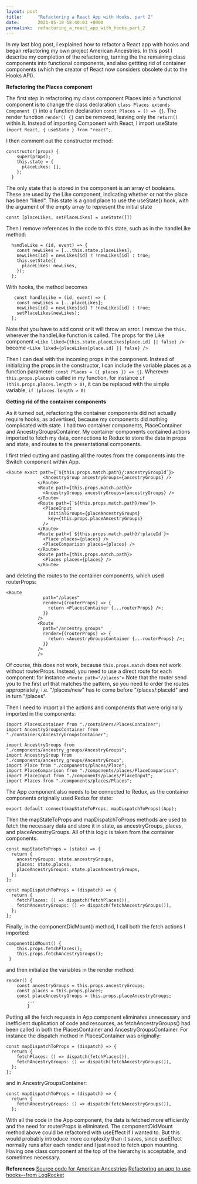```yaml
---
layout: post
title:      "Refactoring a React App with Hooks, part 2"
date:       2021-05-18 18:40:03 +0000
permalink:  refactoring_a_react_app_with_hooks_part_2
---
```



In my last blog post, I explained how to refactor a React app with hooks and began refactoring my own project American Ancestries. In this post I describe my completion of the  refactoring, turning the the remaining class components  into functional components, and also gettting rid of container components (which the creator of React now considers obsolete dut to the Hooks API).

**Refactoring the Places component**

The first step in refactoring my class component Places into a functional component is to change the class declaration `class Places extends Component {}` into a function declaration `const Places = () => {}`. The render function `render() {}` can be removed, leaving only the `return()` within it. Instead of importing Component with React, I import useState: `import React, { useState } from "react";`. 

I then comment out the constructor method:
```
constructor(props) {
    super(props);
    this.state = {
      placeLikes: [],
    };
  }
```
The only state that is stored in the component is an array of booleans. These are used by the Like component, indicating whether or not the place has been "liked". This state is a good place to use the useState() hook, with the argument of the empty array to represent the initial state
```
const [placeLikes, setPlaceLikes] = useState([])
```
Then I remove references in the code to this.state, such as in the handleLike method:
```
  handleLike = (id, event) => {
    const newLikes = [...this.state.placeLikes];
    newLikes[id] = newLikes[id] ? !newLikes[id] : true;
    this.setState({
      placeLikes: newLikes,
    });
  };
```
With hooks, the method becomes
```
   const handleLike = (id, event) => {
    const newLikes = [...placeLikes];
    newLikes[id] = newLikes[id] ? !newLikes[id] : true;
    setPlaceLikes(newLikes);
  };
```
Note that you have to add const or it will throw an error. I remove the `this.` wherever the handleLike function is called. The props for the Like component `<Like liked={this.state.placeLikes[place.id] || false} />` become `<Like liked={placeLikes[place.id] || false} />`

Then I can deal with the incoming props in the component. Instead of initializing the props in the constructor, I can include the variable places as a function parameter: `const Places = ({ places }) => {}`. Wherever `this.props.places`is called in my function, for instance `if (this.props.places.length > 0)`, it can be replaced with the simple variable,  `if (places.length > 0)`

**Getting rid of the container components**

As it turned out, refactoring the container components did not actually require hooks, as advertised, because my components did nothing complicated with state. I had two container components, PlaceContainer and AncestryGroupsContainer. My container components contained actions imported to fetch my data, connections to Redux to store the data in props and state, and routes to the presentational components.

I first tried cutting and pasting all the routes from the components into the Switch component within App.
```
<Route exact path={`${this.props.match.path}/:ancestryGroupId`}>
              <AncestryGroup ancestryGroups={ancestryGroups} />
            </Route>
            <Route path={this.props.match.path}>
              <AncestryGroups ancestryGroups={ancestryGroups} />
            </Route>
            <Route path={`${this.props.match.path}/new`}>
              <PlaceInput
                initialGroups={placeAncestryGroups}
                key={this.props.placeAncestryGroups}
              />
            </Route>
            <Route path={`${this.props.match.path}/:placeId`}>
              <Place places={places} />
              <PlaceComparison places={places} />
            </Route>
            <Route path={this.props.match.path}>
              <Places places={places} />
            </Route>
```
and deleting the routes to the container components, which used routerProps:
```
<Route
              path="/places"
              render={(routerProps) => {
                return <PlacesContainer {...routerProps} />;
              }}
            />
            <Route
              path="/ancestry_groups"
              render={(routerProps) => {
                return <AncestryGroupsContainer {...routerProps} />;
              }}
            />
            />
```
Of course, this does not work, because `this.props.match` does not work without routerProps. Instead, you need to use a direct route for each component: for instance `<Route path="/places">` Note that the router send you to the first url that matches the pattern, so you need to order the routes appropriately; i.e. "/places/new" has to come before "/places/:placeId" and in turn "/places". 

Then I need to import all the actions and components that were originally imported in the components:
```
import PlacesContainer from "./containers/PlacesContainer";
import AncestryGroupsContainer from "./containers/AncestryGroupsContainer";

import AncestryGroups from "./components/ancestry_groups/AncestryGroups";
import AncestryGroup from "./components/ancestry_groups/AncestryGroup";
import Place from "./components/places/Place";
import PlaceComparison from "./components/places/PlaceComparison";
import PlaceInput from "./components/places/PlaceInput";
import Places from "./components/places/Places";
```
The App component also needs to be connected to Redux, as the container components originally used Redux for state:
```
export default connect(mapStateToProps, mapDispatchToProps)(App);
```
Then the mapStateToProps and mapDispatchToProps methods are used to fetch the necessary data and store it in state, as ancestryGroups, places, and placeAncestryGroups. All of this logic is taken from the container components.
```
const mapStateToProps = (state) => {
  return {
    ancestryGroups: state.ancestryGroups,
    places: state.places,
    placeAncestryGroups: state.placeAncestryGroups,
  };
};

const mapDispatchToProps = (dispatch) => {
  return {
    fetchPlaces: () => dispatch(fetchPlaces()),
    fetchAncestryGroups: () => dispatch(fetchAncestryGroups()),
  };
};
```
Finally, in the componentDidMount() method, I call both the fetch actions I imported:
```
componentDidMount() {
    this.props.fetchPlaces();
    this.props.fetchAncestryGroups();
 }
```
and then initialize the variables in the render method:
```
render() {
    const ancestryGroups = this.props.ancestryGroups;
    const places = this.props.places;
    const placeAncestryGroups = this.props.placeAncestryGroups;
		...
		}
```
Putting all the fetch requests in App component eliminates unnecessary and inefficient duplication of code and resources, as fetchAncestryGroups() had been called in both the PlacesContainer and AncestryGroupsContainer. For instance the dispatch method in PlacesContainer was originally:
```
const mapDispatchToProps = (dispatch) => {
  return {
    fetchPlaces: () => dispatch(fetchPlaces()),
    fetchAncestryGroups: () => dispatch(fetchAncestryGroups()),
  };
};
```
and in AncestryGroupsContainer:
```
const mapDispatchToProps = (dispatch) => {
  return {
    fetchAncestryGroups: () => dispatch(fetchAncestryGroups()),
  };
```

With all the code in the App component, the data is fetched more efficiently and the need for routerProps is eliminated. The componentDidMount method above could be refactored with useEffect if I wanted to. But this would probably introduce more complexity than it saves, since useEffect normally runs after each render and I just need to fetch upon mounting. Having one class component at the top of the hierarchy is acceptable, and sometimes necessary.

**References**
[Source code for American Ancestries](http://www.github.com/wkdewey/)
[Refactoring an app to use hooks--from LogRocket](https://blog.logrocket.com/practical-react-hooks-how-to-refactor-your-app-to-use-hooks-b1867e7b0a53/)

